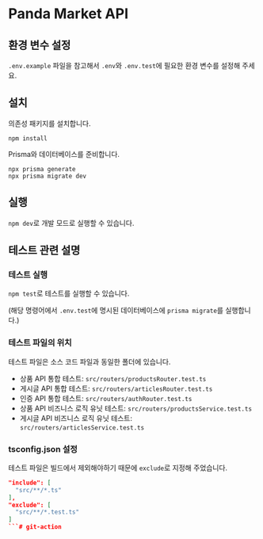 # Panda Market API

## 환경 변수 설정
`.env.example` 파일을 참고해서 `.env`와 `.env.test`에 필요한 환경 변수를 설정해 주세요.

## 설치

의존성 패키지를 설치합니다.

```
npm install
```

Prisma와 데이터베이스를 준비합니다.
```
npx prisma generate
npx prisma migrate dev
```

## 실행

`npm dev`로 개발 모드로 실행할 수 있습니다.

## 테스트 관련 설명

### 테스트 실행

`npm test`로 테스트를 실행할 수 있습니다.

(해당 명령어에서 `.env.test`에 명시된 데이터베이스에 `prisma migrate`를 실행합니다.)

### 테스트 파일의 위치

테스트 파일은 소스 코드 파일과 동일한 폴더에 있습니다.

- 상품 API 통합 테스트: `src/routers/productsRouter.test.ts`
- 게시글 API 통합 테스트: `src/routers/articlesRouter.test.ts`
- 인증 API 통합 테스트: `src/routers/authRouter.test.ts`
- 상품 API 비즈니스 로직 유닛 테스트: `src/routers/productsService.test.ts`
- 게시글 API 비즈니스 로직 유닛 테스트: `src/routers/articlesService.test.ts`

### tsconfig.json 설정

테스트 파일은 빌드에서 제외해야하기 때문에 `exclude`로 지정해 주었습니다.

```json
"include": [
  "src/**/*.ts"
],
"exclude": [
  "src/**/*.test.ts"
]
```# git-action
